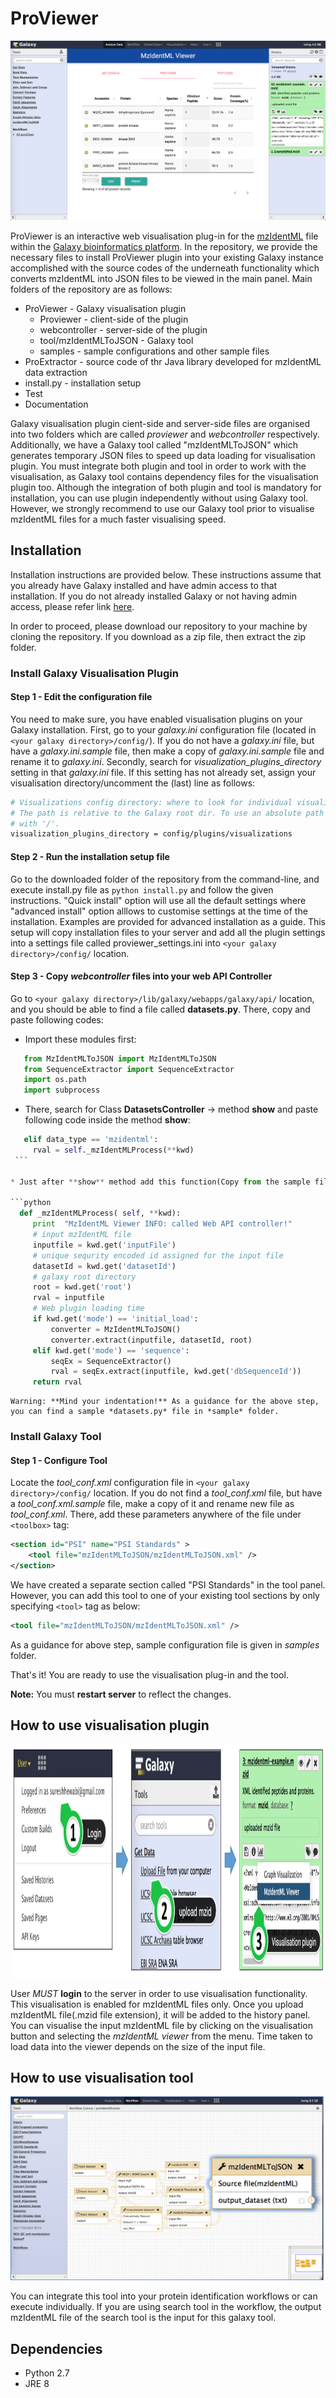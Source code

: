 # ProViewer

![Alt text](Documentation/protein.png)

ProViewer is an interactive web visualisation plug-in for the [mzIdentML](http://www.psidev.info/mzidentml) file within the [Galaxy bioinformatics platform](https://galaxyproject.org). In the repository, we provide the necessary files to install ProViewer plugin into your existing Galaxy instance accomplished with the source codes of the underneath functionality which converts mzIdentML into JSON files to be viewed in the main panel. Main folders of the repository are as follows:

* ProViewer - Galaxy visualisation plugin
  * Proviewer - client-side of the plugin
  * webcontroller - server-side of the plugin
  * tool/mzIdentMLToJSON - Galaxy tool
  * samples - sample configurations and other sample files
* ProExtractor - source code of thr Java library developed for mzIdentML data extraction
* install.py - installation setup
* Test
* Documentation

Galaxy visualisation plugin cient-side and server-side files are organised into two folders which are called *proviewer* and *webcontroller* respectively. Additionally, we have a Galaxy tool called "mzIdentMLToJSON" which generates temporary JSON files to speed up data loading for visualisation plugin. You must integrate both plugin and tool in order to work with the visualisation, as Galaxy tool contains dependency files for the visualisation plugin too. Although the integration of both plugin and tool is mandatory for installation, you can use plugin independently without using Galaxy tool. However, we strongly recommend to use our Galaxy tool prior to visualise mzIdentML files for a much faster visualising speed.

## Installation

Installation instructions are provided below. These instructions assume that you already have Galaxy installed and have admin access to that installation. If you do not already installed Galaxy or not having admin access, please refer link [here](https://wiki.galaxyproject.org/Admin/GetGalaxy).

In order to proceed, please download our repository to your machine by cloning the repository. If you download as a zip file, then extract the zip folder.

### Install Galaxy Visualisation Plugin 

#### Step 1 - Edit the configuration file

You need to make sure, you have enabled visualisation plugins on your Galaxy installation. First, go to your *galaxy.ini*  configuration file (located in ```<your galaxy directory>/config/```). If you do not have a *galaxy.ini* file, but have a  *galaxy.ini.sample* file, then make a copy of *galaxy.ini.sample* file and rename it to *galaxy.ini*. Secondly, search for *visualization_plugins_directory* setting in that  *galaxy.ini* file. If this setting has not already set, assign your visualisation directory/uncomment the (last) line as follows:

```bash
# Visualizations config directory: where to look for individual visualization plugins.
# The path is relative to the Galaxy root dir. To use an absolute path begin the path
# with '/'.
visualization_plugins_directory = config/plugins/visualizations
```

#### Step 2 - Run the installation setup file

Go to the downloaded folder of the repository from the command-line, and execute install.py file as ```python install.py``` and follow the given instructions. "Quick install" option will use all the default settings where "advanced install" option alllows to customise settings at the time of the installation. Examples are provided for advanced installation as a guide. This setup will copy installation files to your server and add all the plugin settings into a settings file called proviewer_settings.ini into ```<your galaxy directory>/config/``` location.

#### Step 3 - Copy *webcontroller* files into your web API Controller 

Go to ```<your galaxy directory>/lib/galaxy/webapps/galaxy/api/``` location, and you should be able to find a file called  **datasets.py**. There, copy and paste following codes:

  * Import these modules first:

   ```python
      from MzIdentMLToJSON import MzIdentMLToJSON
      from SequenceExtractor import SequenceExtractor
      import os.path
      import subprocess
   ```
  * There, search for Class **DatasetsController** -> method **show** and paste following code inside the method **show**:
   ```python
      elif data_type == 'mzidentml':
        rval = self._mzIdentMLProcess(**kwd)
    ```
    
  * Just after **show** method add this function(Copy from the sample files provided):
  
 ```python
     def _mzIdentMLProcess( self, **kwd):
        print  "MzIdentML Viewer INFO: called Web API controller!"
        # input mzIdentML file
        inputfile = kwd.get('inputFile')
        # unique sequrity encoded id assigned for the input file
        datasetId = kwd.get('datasetId')
        # galaxy root directory
        root = kwd.get('root')
        rval = inputfile
        # Web plugin loading time
        if kwd.get('mode') == 'initial_load':
            converter = MzIdentMLToJSON()
            converter.extract(inputfile, datasetId, root)
        elif kwd.get('mode') == 'sequence':
            seqEx = SequenceExtractor()
            rval = seqEx.extract(inputfile, kwd.get('dbSequenceId'))
        return rval
 ```
    Warning: **Mind your indentation!** As a guidance for the above step, you can find a sample *datasets.py* file in *sample* folder.

### Install Galaxy Tool

#### Step 1 - Configure Tool

Locate the *tool_conf.xml* configuration file in ```<your galaxy directory>/config/``` location. If you do not find a *tool_conf.xml* file, but have a *tool_conf.xml.sample* file, make a copy of it and rename new file as *tool_conf.xml*.
There, add these parameters anywhere of  the file under ```<toolbox>``` tag:

```XML
<section id="PSI" name="PSI Standards" >
    <tool file="mzIdentMLToJSON/mzIdentMLToJSON.xml" />
</section>
```

We have created a separate section called "PSI Standards" in the tool panel. However, you can add this tool to one of your existing tool sections by only specifying ```<tool>``` tag as below:

```XML
<tool file="mzIdentMLToJSON/mzIdentMLToJSON.xml" />
```

As a guidance for above step, sample configuration file is given in *samples* folder.

That's it! You are ready to use the visualisation plug-in and the tool.

**Note:** You must **restart server** to reflect the changes.

## How to use visualisation plugin

<img src="Documentation/how_to_use.png" alt="menu"  width="1137" height="373"/>

User *MUST* **login** to the server in order to use visualisation functionality. This visualisation is enabled for mzIdentML files only. Once you upload mzIdentML file(.mzid file extension), it will be added to the history panel. You can visualise the input mzIdentML file by clicking on the visualisation button and selecting the *mzIdentML viewer* from the menu. Time taken to load data into the viewer depends on the size of the input file.

## How to use visualisation tool

<img src="Documentation/galaxytool.png" alt="How to used Galaxy Tool"/>

You can integrate this tool into your protein identification workflows or can execute individually. If you are using search tool in the workflow, the output mzIdentML file of the search tool is the input for this galaxy tool.

## Dependencies

* Python 2.7
* JRE 8
